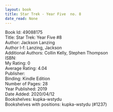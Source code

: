 ```yaml
---
layout: book
title: Star Trek - Year Five  no. 8
date_read: None
---
```


Book Id: 49088175<br />
Title: Star Trek: Year Five #8<br />
Author: Jackson Lanzing<br />
Author l-f: Lanzing, Jackson<br />
Additional Authors: Collin Kelly, Stephen Thompson<br />
ISBN: <br />
My Rating: 0<br />
Average Rating: 4.04<br />
Publisher: <br />
Binding: Kindle Edition<br />
Number of Pages: 28<br />
Year Published: 2019<br />
Date Added: 2020/04/12<br />
Bookshelves: kupka-wstydu<br />
Bookshelves with positions: kupka-wstydu (#1237)<br />

